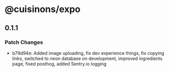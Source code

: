 # @cuisinons/expo

## 0.1.1

### Patch Changes

- b79d94e: Added image uploading, fix dev experience things, fix copying links, switched to neon database on development, improved ingredients page, fixed posthog, added Sentry.io logging
